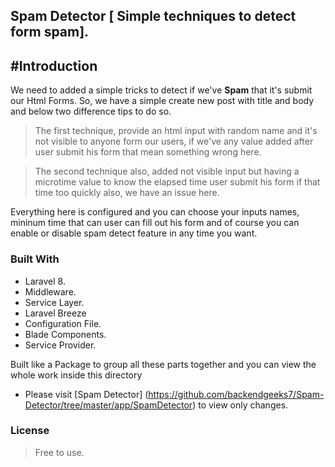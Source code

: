## Spam Detector [ Simple techniques to detect form spam]. 
## #Introduction
We need to added a simple tricks to detect if we've **Spam** that it's submit our Html Forms.
So, we have a simple create new post with title and body and below two difference tips to do so.

> The first technique, provide an html input with random name and it's not visible to anyone form our users, if we've any     value added after user submit his form that mean something wrong here. 

> The second technique also, added not visible input but having a microtime value to know the elapsed time user submit 
  his form if that time too quickly also, we have an issue here. 
  
Everything here is configured and you can choose your inputs names, mininum time that can user can fill out his form and of course you can enable or disable spam detect feature in any time you want.
 
### Built With
 - Laravel 8.
 - Middleware.
 - Service Layer.
 - Laravel Breeze
 - Configuration File.
 - Blade Components. 
 - Service Provider.
 
Built like a Package to group all these parts together and you can view the whole work inside this directory 
 
* Please visit [Spam Detector] (https://github.com/backendgeeks7/Spam-Detector/tree/master/app/SpamDetector) to view only    changes.

### License 

> Free to use.
